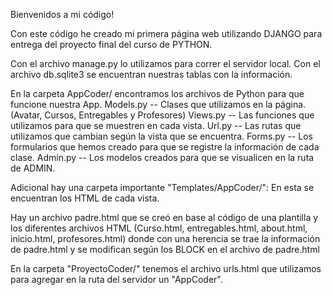 Bienvenidos a mi código!

Con este código he creado mi primera página web utilizando DJANGO para entrega del proyecto final del curso de PYTHON.

Con el archivo manage.py lo utilizamos para correr el servidor local. Con el archivo db.sqlite3 se encuentran nuestras tablas con la información.

En la carpeta AppCoder/ encontramos los archivos de Python para que funcione nuestra App. 
Models.py -- Clases que utilizamos en la página. (Avatar, Cursos, Entregables y Profesores) 
Views.py -- Las funciones que utilizamos para que se muestren en cada vista. 
Url.py -- Las rutas que utilizamos que cambian según la vista que se encuentra. 
Forms.py -- Los formularios que hemos creado para que se registre la información de cada clase. 
Admin.py -- Los modelos creados para que se visualicen en la ruta de ADMIN.

Adicional hay una carpeta importante "Templates/AppCoder/": En esta se encuentran los HTML de cada vista.

Hay un archivo padre.html que se creó en base al código de una plantilla y los diferentes archivos HTML (Curso.html, entregables.html, about.html, inicio.html, profesores.html) donde con una herencia se trae la información de padre.html y se modifican según los BLOCK en el archivo de padre.html

En la carpeta "ProyectoCoder/" tenemos el archivo urls.html que utilizamos para agregar en la ruta del servidor un "AppCoder".
